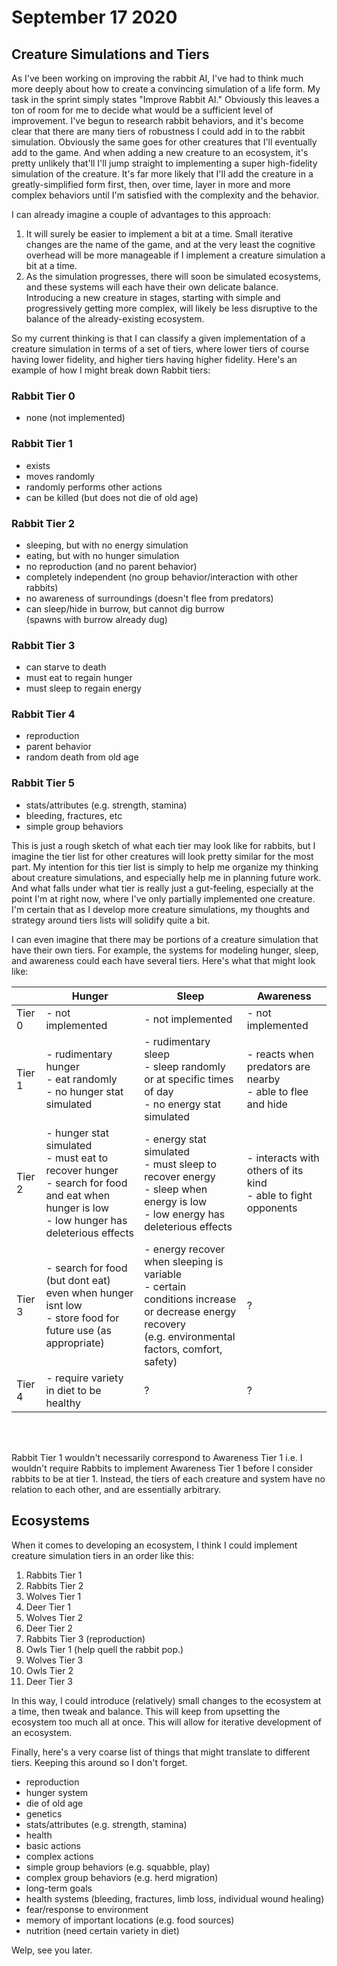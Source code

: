 # September 17 2020
## Creature Simulations and Tiers
As I've been working on improving the rabbit AI, I've had to think much more deeply about how to create a convincing simulation of a life form. My task in the sprint simply states "Improve Rabbit AI." Obviously this leaves a ton of room for me to decide what would be a sufficient level of improvement. I've begun to research rabbit behaviors, and it's become clear that there are many tiers of robustness I could add in to the rabbit simulation. Obviously the same goes for other creatures that I'll eventually add to the game. And when adding a new creature to an ecosystem, it's pretty unlikely that'll I'll jump straight to implementing a super high-fidelity simulation of the creature. It's far more likely that I'll add the creature in a greatly-simplified form first, then, over time, layer in more and more complex behaviors until I'm satisfied with the complexity and the behavior.

I can already imagine a couple of advantages to this approach:
1. It will surely be easier to implement a bit at a time. Small iterative changes are the name of the game, and at the very least the cognitive overhead will be more manageable if I implement a creature simulation a bit at a time.
2. As the simulation progresses, there will soon be simulated ecosystems, and these systems will each have their own delicate balance. Introducing a new creature in stages, starting with simple and progressively getting more complex, will likely be less disruptive to the balance of the already-existing ecosystem.

So my current thinking is that I can classify a given implementation of a creature simulation in terms of a set of tiers, where lower tiers of course having lower fidelity, and higher tiers having higher fidelity. Here's an example of how I might break down Rabbit tiers:

### **Rabbit Tier 0**
- none (not implemented)

### **Rabbit Tier 1**
- exists
- moves randomly
- randomly performs other actions
- can be killed (but does not die of old age)

### **Rabbit Tier 2**
- sleeping, but with no energy simulation
- eating, but with no hunger simulation
- no reproduction (and no parent behavior)
- completely independent (no group behavior/interaction with other rabbits)
- no awareness of surroundings (doesn't flee from predators)
- can sleep/hide in burrow, but cannot dig burrow<br/>(spawns with burrow already dug)

### **Rabbit Tier 3**
- can starve to death
- must eat to regain hunger
- must sleep to regain energy

### **Rabbit Tier 4**
- reproduction
- parent behavior
- random death from old age

### **Rabbit Tier 5**
- stats/attributes (e.g. strength, stamina)
- bleeding, fractures, etc
- simple group behaviors

This is just a rough sketch of what each tier may look like for rabbits, but I imagine the tier list for other creatures will look pretty similar for the most part. My intention for this tier list is simply to help me organize my thinking about creature simulations, and especially help me in planning future work. And what falls under what tier is really just a gut-feeling, especially at the point I'm at right now, where I've only partially implemented one creature. I'm certain that as I develop more creature simulations, my thoughts and strategy around tiers lists will solidify quite a bit.

I can even imagine that there may be portions of a creature simulation that have their own tiers. For example, the systems for modeling hunger, sleep, and awareness could each have several tiers. Here's what that might look like:

| | Hunger | Sleep | Awareness |
| --- | --- | --- | --- |
| Tier 0 | - not implemented | - not implemented | - not implemented |
| Tier 1 | - rudimentary hunger<br/>- eat randomly<br/>- no hunger stat simulated | - rudimentary sleep<br/>- sleep randomly or at specific times of day<br/>- no energy stat simulated | - reacts when predators are nearby<br/>- able to flee and hide |
| Tier 2 | - hunger stat simulated<br/>- must eat to recover hunger<br/>- search for food and eat when hunger is low<br/>- low hunger has deleterious effects | - energy stat simulated<br/>- must sleep to recover energy<br/>- sleep when energy is low<br/>- low energy has deleterious effects | - interacts with others of its kind<br/>- able to fight opponents |
| Tier 3 | - search for food (but dont eat) even when hunger isnt low<br/>- store food for future use (as appropriate) | - energy recover when sleeping is variable<br/>- certain conditions increase or decrease energy recovery<br/>(e.g. environmental factors, comfort, safety) | ? |
| Tier 4 | - require variety in diet to be healthy | ? | ? |
<br/><br/>

Rabbit Tier 1 wouldn't necessarily correspond to Awareness Tier 1 i.e. I wouldn't require Rabbits to implement Awareness Tier 1 before I consider rabbits to be at tier 1. Instead, the tiers of each creature and system have no relation to each other, and are essentially arbitrary.

## Ecosystems
When it comes to developing an ecosystem, I think I could implement creature simulation tiers in an order like this:
1. Rabbits Tier 1
2. Rabbits Tier 2
3. Wolves Tier 1
4. Deer Tier 1
5. Wolves Tier 2
6. Deer Tier 2
7. Rabbits Tier 3 (reproduction)
8. Owls Tier 1 (help quell the rabbit pop.)
9. Wolves Tier 3
10. Owls Tier 2
11. Deer Tier 3

In this way, I could introduce (relatively) small changes to the ecosystem at a time, then tweak and balance. This will keep from upsetting the ecosystem too much all at once. This will allow for iterative development of an ecosystem.

Finally, here's a very coarse list of things that might translate to different tiers. Keeping this around so I don't forget.
- reproduction
- hunger system
- die of old age
- genetics
- stats/attributes (e.g. strength, stamina)
- health
- basic actions
- complex actions
- simple group behaviors (e.g. squabble, play)
- complex group behaviors (e.g. herd migration)
- long-term goals
- health systems (bleeding, fractures, limb loss, individual wound healing)
- fear/response to environment
- memory of important locations (e.g. food sources)
- nutrition (need certain variety in diet)

Welp, see you later.